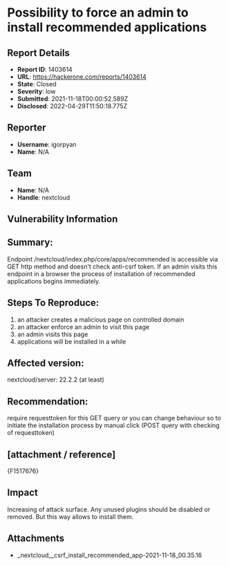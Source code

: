 # Possibility to force an admin to install recommended applications

## Report Details
- **Report ID**: 1403614
- **URL**: https://hackerone.com/reports/1403614
- **State**: Closed
- **Severity**: low
- **Submitted**: 2021-11-18T00:00:52.589Z
- **Disclosed**: 2022-04-29T11:50:18.775Z

## Reporter
- **Username**: igorpyan
- **Name**: N/A

## Team
- **Name**: N/A
- **Handle**: nextcloud

## Vulnerability Information
## Summary:
Endpoint /nextcloud/index.php/core/apps/recommended is accessible via GET http method and doesn't check anti-csrf token. If an admin visits this endpoint in a browser the process of installation of recommended applications begins immediately.

## Steps To Reproduce:
1. an attacker creates a malicious page on controlled domain
1. an attacker enforce an admin to visit this page
1. an admin visits this page
1. applications will be installed in a while

## Affected version:
nextcloud/server: 22.2.2 (at least)

## Recommendation:
require requesttoken for this GET query
or you can change behaviour so to initiate the installation process by manual click (POST query with checking of requesttoken)

## [attachment / reference]
{F1517676}

## Impact

Increasing of attack surface.
Any unused plugins should be disabled or removed. But this way allows to install them.

## Attachments
- _nextcloud__csrf_install_recommended_app-2021-11-18_00.35.16
